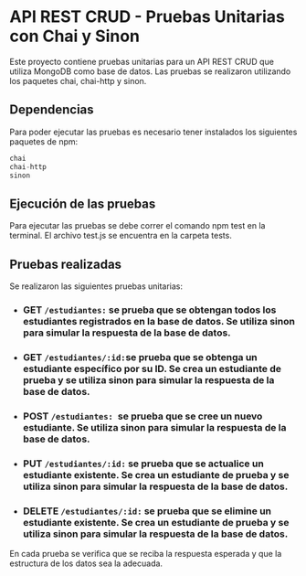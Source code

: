 # API REST CRUD - Pruebas Unitarias con Chai y Sinon
Este proyecto contiene pruebas unitarias para un API REST CRUD que utiliza MongoDB como base de datos. Las pruebas se realizaron utilizando los paquetes chai, chai-http y sinon.

## Dependencias
Para poder ejecutar las pruebas es necesario tener instalados los siguientes paquetes de npm:
```javascript
chai
chai-http
sinon
```
## Ejecución de las pruebas
Para ejecutar las pruebas se debe correr el comando npm test en la terminal. El archivo test.js se encuentra en la carpeta tests.

## Pruebas realizadas
Se realizaron las siguientes pruebas unitarias:

* ### GET ```/estudiantes:``` se prueba que se obtengan todos los estudiantes registrados en la base de datos. Se utiliza sinon para simular la respuesta de la base de datos.
* ### GET ```/estudiantes/:id:```se prueba que se obtenga un estudiante específico por su ID. Se crea un estudiante de prueba y se utiliza sinon para simular la respuesta de la base de datos.
*  ### POST ```/estudiantes: ```se prueba que se cree un nuevo estudiante. Se utiliza sinon para simular la respuesta de la base de datos.
* ### PUT ```/estudiantes/:id:``` se prueba que se actualice un estudiante existente. Se crea un estudiante de prueba y se utiliza sinon para simular la respuesta de la base de datos.
* ### DELETE ```/estudiantes/:id:``` se prueba que se elimine un estudiante existente. Se crea un estudiante de prueba y se utiliza sinon para simular la respuesta de la base de datos.
En cada prueba se verifica que se reciba la respuesta esperada y que la estructura de los datos sea la adecuada.
